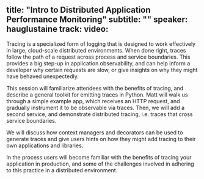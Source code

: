 title: "Intro to Distributed Application Performance Monitoring"
subtitle: ""
speaker: hauglustaine
track: 
video:
---
Tracing is a specialized form of logging that is designed to work effectively in large, cloud-scale distributed environments. When done right, traces follow the path of a request across process and service boundaries. This provides a big step-up in application observability, and can help inform a developer why certain requests are slow, or give insights on why they might have behaved unexpectedly.

This session will familiarize attendees with the benefits of tracing, and describe a general toolkit for emitting traces in Python. Matt will walk us through a simple example app, which receives an HTTP request, and gradually instrument it to be observable via traces. Then, we will add a second service, and demonstrate distributed tracing, i.e. traces that cross service boundaries.

We will discuss how context managers and decorators can be used to generate traces and give users hints on how they might add tracing to their own applications and libraries.

In the process users will become familiar with the benefits of tracing your application in production, and some of the challenges involved in adhering to this practice in a distributed environment.